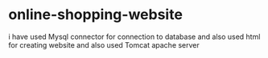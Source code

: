 # online-shopping-website

i have used Mysql connector for connection to database and also used html for creating website and also used Tomcat apache server
